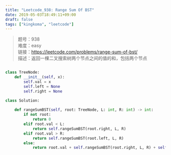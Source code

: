 ```yaml
---
title: "Leetcode_938: Range Sum Of BST"
date: 2019-05-03T18:49:11+09:00
draft: false
tags: ["kingkoma", "leetcode"]
---
```


> 题号：938 <br>
> 难度：easy <br>
> 链接：https://leetcode.com/problems/range-sum-of-bst/ <br>
> 描述：返回一棵二叉搜索树两个节点之间的值的和，包括两个节点 <br>


``` python

class TreeNode:
    def __init__(self, x):
        self.val = x
        self.left = None
        self.right = None

class Solution:
        
    def rangeSumBST(self, root: TreeNode, L: int, R: int) -> int:
        if not root:
            return 0
        elif root.val < L:
            return self.rangeSumBST(root.right, L, R)
        elif root.val > R:
            return self.rangeSumBST(root.left, L, R)
        else:
            return root.val + self.rangeSumBST(root.right, L, R) + self.rangeSumBST(root.left, L, R)

```
